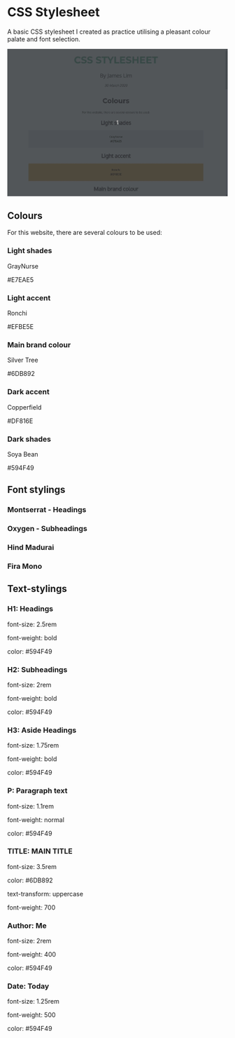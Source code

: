 # CSS Stylesheet

A basic CSS stylesheet I created as practice utilising a pleasant colour palate and font selection.

![gif of stylesheet](docs/output.gif)

## Colours
For this website, there are several colours to be used:

### Light shades
GrayNurse

\#E7EAE5

### Light accent
Ronchi

\#EFBE5E

### Main brand colour
Silver Tree

\#6DB892

### Dark accent
Copperfield

\#DF816E

### Dark shades
Soya Bean

\#594F49


## Font stylings
### Montserrat - Headings

### Oxygen - Subheadings

### Hind Madurai

### Fira Mono

## Text-stylings

### H1: Headings

font-size: 2.5rem

font-weight: bold

color: #594F49

### H2: Subheadings

font-size: 2rem

font-weight: bold

color: #594F49

### H3: Aside Headings

font-size: 1.75rem

font-weight: bold

color: #594F49

### P: Paragraph text

font-size: 1.1rem

font-weight: normal

color: #594F49

### TITLE: MAIN TITLE

font-size: 3.5rem

color: #6DB892

text-transform: uppercase

font-weight: 700

### Author: Me

font-size: 2rem

font-weight: 400

color: #594F49

### Date: Today

font-size: 1.25rem

font-weight: 500

color: #594F49
